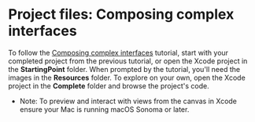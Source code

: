 # Project files: Composing complex interfaces

To follow the [Composing complex interfaces](https://developer.apple.com/tutorials/swiftui/composing-complex-interfaces) tutorial, start with your completed project from the previous tutorial, or open the Xcode project in the **StartingPoint** folder. When prompted by the tutorial, you'll need the images in the **Resources** folder. To explore on your own, open the Xcode project in the **Complete** folder and browse the project's code.

- Note: To preview and interact with views from the canvas in Xcode ensure your Mac is running macOS Sonoma or later.
